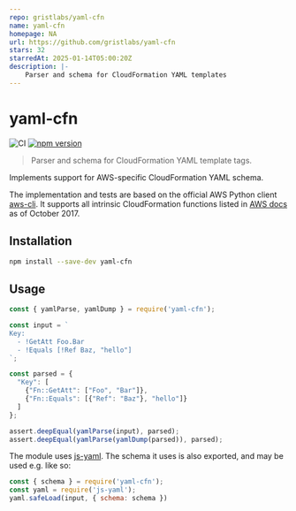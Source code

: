 ```yaml
---
repo: gristlabs/yaml-cfn
name: yaml-cfn
homepage: NA
url: https://github.com/gristlabs/yaml-cfn
stars: 32
starredAt: 2025-01-14T05:00:20Z
description: |-
    Parser and schema for CloudFormation YAML templates
---
```


# yaml-cfn

![CI](https://github.com/gristlabs/yaml-cfn/workflows/CI/badge.svg)
[![npm version](https://badge.fury.io/js/yaml-cfn.svg)](https://badge.fury.io/js/yaml-cfn)

> Parser and schema for CloudFormation YAML template tags.

Implements support for AWS-specific CloudFormation YAML schema.

The implementation and tests are based on the official AWS Python client
[aws-cli](https://github.com/aws/aws-cli). It supports all intrinsic CloudFormation functions listed in
[AWS docs](http://docs.aws.amazon.com/AWSCloudFormation/latest/UserGuide/intrinsic-function-reference.html)
as of October 2017.

## Installation

```bash
npm install --save-dev yaml-cfn
```

## Usage

```js
const { yamlParse, yamlDump } = require('yaml-cfn');

const input = `
Key:
  - !GetAtt Foo.Bar
  - !Equals [!Ref Baz, "hello"]
`;

const parsed = {
  "Key": [
    {"Fn::GetAtt": ["Foo", "Bar"]},
    {"Fn::Equals": [{"Ref": "Baz"}, "hello"]}
  ]
};

assert.deepEqual(yamlParse(input), parsed);
assert.deepEqual(yamlParse(yamlDump(parsed)), parsed);
```

The module uses [js-yaml](https://github.com/nodeca/js-yaml). The schema it uses is also exported,
and may be used e.g. like so:
```js
const { schema } = require('yaml-cfn');
const yaml = require('js-yaml');
yaml.safeLoad(input, { schema: schema })
```

